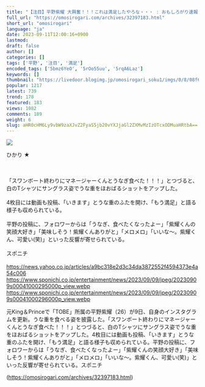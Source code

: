 ```yaml
---
title: "【注目】平野紫耀 大興奮！！！これは満足したやろな・・・ : おもしろがり速報"
full_url: "https://omosirogari.com/archives/32397183.html"
short_url: "omosirogari"
language: "ja"
date: 2023-09-11T12:00:16+0900
lastmod: 
draft: false
author: []
categories: []
tags: ['平野', '注目', '満足']
encoded_tags: ['5bmz6YeO', '5rOo55uu', '5rqA6Laz']
keywords: []
thumbnail: "https://livedoor.blogimg.jp/omosirogari_soku1/imgs/0/8/08f6c956.jpg"
popular: 1217
latest: 739
trend: 178
featured: 183
views: 1082
comments: 189
weight: 6
slug: aHR0cHM6Ly9vbW9zaXJvZ2FyaS5jb20vYXJjaGl2ZXMvMzIzOTcxODMuaHRtbA==
---
```


![](https://livedoor.blogimg.jp/omosirogari_soku1/imgs/0/8/08f6c956.jpg)

<div><p>ひかり ★ </p><br> <br> 「スワンボート終わりにマネージャーくんとうなぎ食べた！！！」とつづると、白のTシャツにサングラス姿でうな重をほおばるショットをアップした。 <br> <br> 4枚目には動画も投稿、「いきます」とうな重のふたを開け、「もう満足」と語る様子も収められている。 <br> <br> 平野の投稿に、フォロワーからは「うなぎ、食べたくなったよー」「紫耀くんの笑顔大好き」「美味しそう！紫耀くんありがと」「メロメロ」「いいな～。紫耀くん、可愛い(笑)」といった反響が寄せられている。 <br> <br> スポニチ <br> <br> <a target='_blank' href='https://news.yahoo.co.jp/articles/a9bc318e2d3c34da3872552f4594373e4a54c006'>https://news.yahoo.co.jp/articles/a9bc318e2d3c34da3872552f4594373e4a54c006</a> <br> <a target='_blank' href='https://www.sponichi.co.jp/entertainment/news/2023/09/09/jpeg/20230909s00041000295000p_view.webp'>https://www.sponichi.co.jp/entertainment/news/2023/09/09/jpeg/20230909s00041000295000p_view.webp</a> <br> <a target='_blank' href='https://www.sponichi.co.jp/entertainment/news/2023/09/09/jpeg/20230909s00041000296000p_view.webp'>https://www.sponichi.co.jp/entertainment/news/2023/09/09/jpeg/20230909s00041000296000p_view.webp</a> <p>元King＆Princeで「TOBE」所属の平野紫耀（26）が9日、自身のインスタグラムを更新。うな重を食べる姿を披露した。「スワンボート終わりにマネージャーくんとうなぎ食べた！！！」とつづると、白のTシャツにサングラス姿でうな重をほおばるショットをアップした。4枚目には動画も投稿、「いきます」とうな重のふたを開け、「もう満足」と語る様子も収められている。平野の投稿に、フォロワーからは「うなぎ、食べたくなったよー」「紫耀くんの笑顔大好き」「美味しそう！紫耀くんありがと」「メロメロ」「いいな～。紫耀くん、可愛い(笑)」といった反響が寄せられている。スポニチ</p></div>

(https://omosirogari.com/archives/32397183.html)
